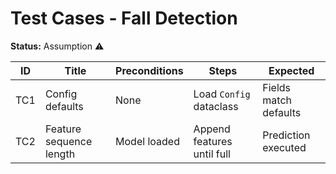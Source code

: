 # Test Cases - Fall Detection

**Status:** Assumption ⚠️

| ID | Title | Preconditions | Steps | Expected |
|----|-------|--------------|-------|---------|
| TC1 | Config defaults | None | Load `Config` dataclass | Fields match defaults |
| TC2 | Feature sequence length | Model loaded | Append features until full | Prediction executed |
